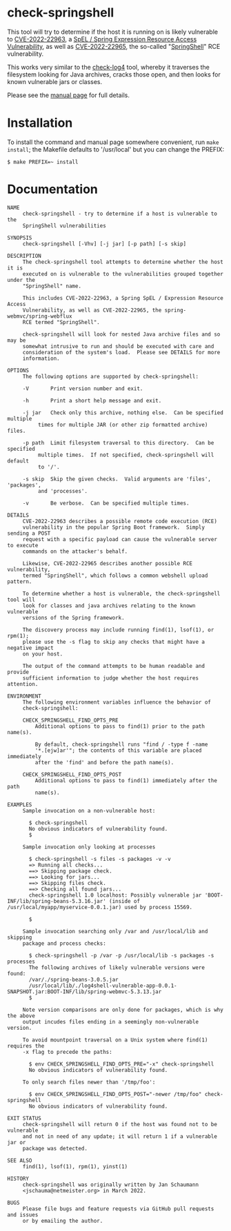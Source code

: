 check-springshell
=================

This tool will try to determine if the host it is
running on is likely vulnerable to
[CVE-2022-22963](https://cve.mitre.org/cgi-bin/cvename.cgi?name=CVE-2022-22963),
a [SpEL / Spring Expression Resource Access
Vulnerability](https://tanzu.vmware.com/security/cve-2022-22963),
as well as
[CVE-2022-22965](https://cve.mitre.org/cgi-bin/cvename.cgi?name=CVE-2022-22965),
the so-called
"[SpringShell](https://spring.io/blog/2022/03/31/spring-framework-rce-early-announcement)"
RCE vulnerability.

This works very similar to the
[check-log4](https://github.com/yahoo/check-log4j)
tool, whereby it traverses the filesystem looking for
Java archives, cracks those open, and then looks for
known vulnerable jars or classes.

Please see the [manual
page](./doc/check-springshell.1.txt) for full
details.

Installation
============

To install the command and manual page somewhere
convenient, run `make install`; the Makefile defaults
to '/usr/local' but you can change the PREFIX:

```
$ make PREFIX=~ install
```

Documentation
=============

```
NAME
     check-springshell - try to determine if a host is vulnerable to the
     SpringShell vulnerabilities

SYNOPSIS
     check-springshell [-Vhv] [-j jar] [-p path] [-s skip]

DESCRIPTION
     The check-springshell tool attempts to determine whether the host it is
     executed on is vulnerable to the vulnerabilities grouped together under the
     "SpringShell" name.

     This includes CVE-2022-22963, a Spring SpEL / Expression Resource Access
     Vulnerability, as well as CVE-2022-22965, the spring-webmvc/spring-webflux
     RCE termed "SpringShell".

     check-springshell will look for nested Java archive files and so may be
     somewhat intrusive to run and should be executed with care and
     consideration of the system's load.  Please see DETAILS for more
     information.

OPTIONS
     The following options are supported by check-springshell:

     -V	      Print version number and exit.

     -h	      Print a short help message and exit.

     -j jar   Check only this archive, nothing else.  Can be specified multiple
	      times for multiple JAR (or other zip formatted archive) files.

     -p path  Limit filesystem traversal to this directory.  Can be specified
	      multiple times.  If not specified, check-springshell will default
	      to '/'.

     -s skip  Skip the given checks.  Valid arguments are 'files', 'packages',
	      and 'processes'.

     -v	      Be verbose.  Can be specified multiple times.

DETAILS
     CVE-2022-22963 describes a possible remote code execution (RCE)
     vulnerability in the popular Spring Boot framework.  Simply sending a POST
     request with a specific payload can cause the vulnerable server to execute
     commands on the attacker's behalf.

     Likewise, CVE-2022-22965 describes another possible RCE vulnerability,
     termed "SpringShell", which follows a common webshell upload pattern.

     To determine whether a host is vulnerable, the check-springshell tool will
     look for classes and java archives relating to the known vulnerable
     versions of the Spring framework.

     The discovery process may include running find(1), lsof(1), or rpm(1);
     please use the -s flag to skip any checks that might have a negative impact
     on your host.

     The output of the command attempts to be human readable and provide
     sufficient information to judge whether the host requires attention.

ENVIRONMENT
     The following environment variables influence the behavior of
     check-springshell:

     CHECK_SPRINGSHELL_FIND_OPTS_PRE
	     Additional options to pass to find(1) prior to the path name(s).

	     By default, check-springshell runs "find / -type f -name
	     '*.[ejw]ar'"; the contents of this variable are placed immediately
	     after the 'find' and before the path name(s).

     CHECK_SPRINGSHELL_FIND_OPTS_POST
	     Additional options to pass to find(1) immediately after the path
	     name(s).

EXAMPLES
     Sample invocation on a non-vulnerable host:

	   $ check-springshell
	   No obvious indicators of vulnerability found.
	   $

     Sample invocation only looking at processes

	   $ check-springshell -s files -s packages -v -v
	   => Running all checks...
	   ==> Skipping package check.
	   ==> Looking for jars...
	   ==> Skipping files check.
	   ==> Checking all found jars...
	   check-springshell 1.0 localhost: Possibly vulnerable jar 'BOOT-INF/lib/spring-beans-5.3.16.jar' (inside of /usr/local/myapp/myservice-0.0.1.jar) used by process 15569.

	   $

     Sample invocation searching only /var and /usr/local/lib and skipping
     package and process checks:

	   $ check-springshell -p /var -p /usr/local/lib -s packages -s processes
	   The following archives of likely vulnerable versions were found:
	   /var/./spring-beans-3.0.5.jar
	   /usr/local/lib/./log4shell-vulnerable-app-0.0.1-SNAPSHOT.jar:BOOT-INF/lib/spring-webmvc-5.3.13.jar
	   $

     Note version comparisons are only done for packages, which is why the above
     output incudes files ending in a seemingly non-vulnerable version.

     To avoid mountpoint traversal on a Unix system where find(1) requires the
     -x flag to precede the paths:

	   $ env CHECK_SPRINGSHELL_FIND_OPTS_PRE="-x" check-springshell
	   No obvious indicators of vulnerability found.

     To only search files newer than '/tmp/foo':

	   $ env CHECK_SPRINGSHELL_FIND_OPTS_POST="-newer /tmp/foo" check-springshell
	   No obvious indicators of vulnerability found.

EXIT STATUS
     check-springshell will return 0 if the host was found not to be vulnerable
     and not in need of any update; it will return 1 if a vulnerable jar or
     package was detected.

SEE ALSO
     find(1), lsof(1), rpm(1), yinst(1)

HISTORY
     check-springshell was originally written by Jan Schaumann
     <jschauma@netmeister.org> in March 2022.

BUGS
     Please file bugs and feature requests via GitHub pull requests and issues
     or by emailing the author.
```
